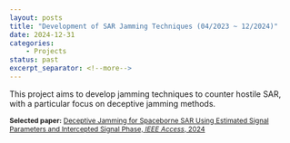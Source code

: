 ```yaml
---
layout: posts
title: "Development of SAR Jamming Techniques (04/2023 ~ 12/2024)"
date: 2024-12-31
categories: 
    - Projects
status: past
excerpt_separator: <!--more-->
---
```

This project aims to develop jamming techniques to counter hostile SAR, with a particular focus on deceptive jamming methods.

<p style="font-size: 0.85em;">
<strong>Selected paper:</strong>
<a href="https://ieeexplore.ieee.org/abstract/document/10752943" target="_blank">
Deceptive Jamming for Spaceborne SAR Using Estimated Signal Parameters and Intercepted Signal Phase, <em>IEEE Access</em>, 2024 </a></p>

<!--more-->

<!-- **Read Full Result:** [Link](https://docs.google.com/document/d/1rWKCSkOKmPRPBM0n_r1MbVM_oO_VKBiP55BsrA7BEbQ/edit?usp=sharing) -->